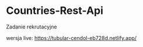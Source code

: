# Countries-Rest-Api
 Zadanie rekrutacyjne

wersja live: https://tubular-cendol-eb728d.netlify.app/
